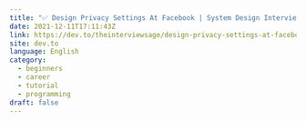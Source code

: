 ```yaml
---
title: "✅ Design Privacy Settings At Facebook | System Design Interview (Pirate Round) 🔥"
date: 2021-12-11T17:11:43Z
link: https://dev.to/theinterviewsage/design-privacy-settings-at-facebook-system-design-interview-pirate-round-4edp?utm_medium=RSS&utm_source=news.12bit.vn
site: dev.to
language: English
category:
  - beginners
  - career
  - tutorial
  - programming
draft: false
---
```

